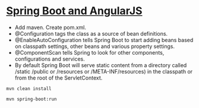 # [Spring Boot and AngularJS](https://examples.javacodegeeks.com/enterprise-java/spring/boot/spring-boot-and-angularjs-integration-tutorial/)


  - Add maven. Create pom.xml. 
  - @Configuration tags the class as a source of bean definitions. 
  - @EnableAutoConfiguration tells Spring Boot to start adding beans based on classpath settings, other beans and various property settings.
  - @ComponentScan tells Spring to look for other components, configurations and services.
  - By default Spring Boot will serve static content from a directory called /static /public or /resources or /META-INF/resources) in the classpath or from the root of the ServletContext. 

```
mvn clean install

mvn spring-boot:run

```
